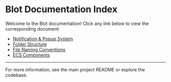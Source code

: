 # Blot Documentation Index

Welcome to the Blot documentation! Click any link below to view the corresponding document:

- [Notification & Popup System](./notification_popup_system.md)
- [Folder Structure](./folder_structure.md)
- [File Naming Conventions](./file_naming.md)
- [ECS Components](./components.md)

---

For more information, see the main project README or explore the codebase. 